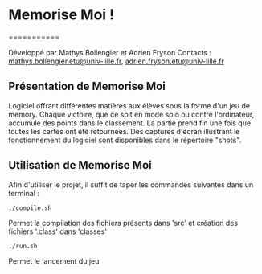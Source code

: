 # Memorise Moi !
===========

Développé par Mathys Bollengier et Adrien Fryson
Contacts : mathys.bollengier.etu@univ-lille.fr, adrien.fryson.etu@univ-lille.fr

## Présentation de Memorise Moi

Logiciel offrant différentes matières aux élèves sous la forme d'un jeu de memory. Chaque victoire, que ce soit en mode solo ou contre l'ordinateur, accumule des points dans le classement. La partie prend fin une fois que toutes les cartes ont été retournées. Des captures d'écran illustrant le fonctionnement du logiciel sont disponibles dans le répertoire "shots".


## Utilisation de Memorise Moi

Afin d'utiliser le projet, il suffit de taper les commandes suivantes dans un terminal :

```
./compile.sh
```
Permet la compilation des fichiers présents dans 'src' et création des fichiers '.class' dans 'classes'

```
./run.sh
```
Permet le lancement du jeu
